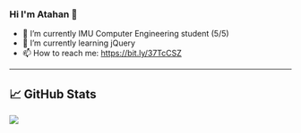 ### Hi I'm Atahan 👋


- 🔭 I’m currently IMU Computer Engineering student (5/5)
- 🌱 I’m currently learning jQuery
- 📫 How to reach me: https://bit.ly/37TcCSZ
-----------------------------------------------------------------

## &#x1f4c8; GitHub Stats
<a href="https://github.com/AtahanKocc/AtahanKocc">
  <img align="center" src="https://github-readme-stats.vercel.app/api/top-langs/?username=AtahanKocc& html&title_color=ffffff&text_color=c9cacc&icon_color=2bbc8a&bg_color=1d1f21"/>
</a>



